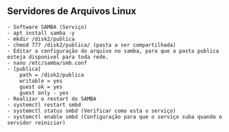 ## Servidores de Arquivos Linux
	- Software SAMBA (Serviço)
	- apt install samba -y
	- mkdir /disk2/publica
	- chmod 777 /disk2/publica/ (pasta a ser compartilhada)
	- Editar a configuração do arquivo no samba, para que a pasta publica esteja disponivel para toda rede.
	- nano /etc/samba/smb.conf
	- [publica]
		path = /disk2/publica
		writable = yes
		guest ok = yes
		guest only - yes
	- Realizar o restart do SAMBA
	- systemctl restart smbd
	- systemctl status smbd (Verificar como esta o serviço) 
	- systemctl enable smbd (Configuração para que o serviço suba quando o servidor reiniciar)